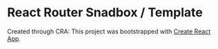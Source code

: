 # React Router Snadbox / Template

Created through CRA: This project was bootstrapped with [Create React App](https://github.com/facebook/create-react-app).
